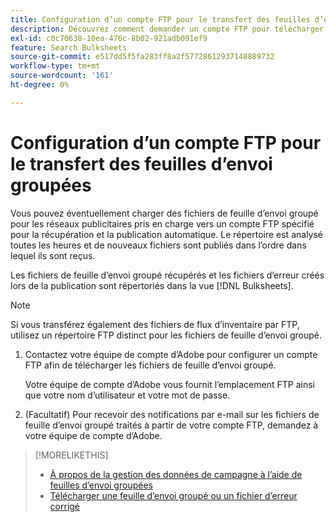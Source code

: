 ```yaml
---
title: Configuration d’un compte FTP pour le transfert des feuilles d’envoi groupées
description: Découvrez comment demander un compte FTP pour télécharger des fichiers de feuille d’envoi groupé.
exl-id: c8c70638-10ea-476c-8b02-921adb091ef9
feature: Search Bulksheets
source-git-commit: e517dd5f5fa283ff8a2f57728612937148889732
workflow-type: tm+mt
source-wordcount: '161'
ht-degree: 0%

---
```


# Configuration d’un compte FTP pour le transfert des feuilles d’envoi groupées

Vous pouvez éventuellement charger des fichiers de feuille d’envoi groupé pour les réseaux publicitaires pris en charge vers un compte FTP spécifié pour la récupération et la publication automatique. Le répertoire est analysé toutes les heures et de nouveaux fichiers sont publiés dans l’ordre dans lequel ils sont reçus.

Les fichiers de feuille d’envoi groupé récupérés et les fichiers d’erreur créés lors de la publication sont répertoriés dans la vue [!DNL Bulksheets].

>[!NOTE]
>
>Si vous transférez également des fichiers de flux d’inventaire par FTP, utilisez un répertoire FTP distinct pour les fichiers de feuille d’envoi groupé.

1. Contactez votre équipe de compte d’Adobe pour configurer un compte FTP afin de télécharger les fichiers de feuille d’envoi groupé.

   Votre équipe de compte d’Adobe vous fournit l’emplacement FTP ainsi que votre nom d’utilisateur et votre mot de passe.

1. (Facultatif) Pour recevoir des notifications par e-mail sur les fichiers de feuille d’envoi groupé traités à partir de votre compte FTP, demandez à votre équipe de compte d’Adobe.

>[!MORELIKETHIS]
>
>* [À propos de la gestion des données de campagne à l’aide de feuilles d’envoi groupées](bulksheet-about.md)
>* [Télécharger une feuille d’envoi groupé ou un fichier d’erreur corrigé](bulksheet-upload.md)
